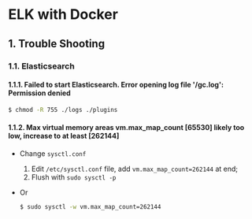 # ELK with Docker

## 1. Trouble Shooting

### 1.1. Elasticsearch

#### 1.1.1. Failed to start Elasticsearch. Error opening log file '/gc.log': Permission denied

```bash
$ chmod -R 755 ./logs ./plugins
```

#### 1.1.2. Max virtual memory areas vm.max_map_count [65530] likely too low, increase to at least [262144]

- Change `sysctl.conf`
  1. Edit `/etc/sysctl.conf` file, add `vm.max_map_count=262144` at end;
  2. Flush with `sudo sysctl -p`

- Or
    ```bash
    $ sudo sysctl -w vm.max_map_count=262144
    ```